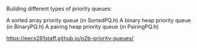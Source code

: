 Building different types of priority queues: 

A sorted array priority queue (in SortedPQ.h)
A binary heap priority queue (in BinaryPQ.h)
A pairing heap priority queue (in PairingPQ.h)


https://eecs281staff.github.io/p2b-priority-queues/
